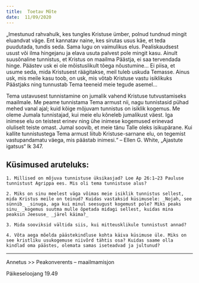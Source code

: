 ```yaml
---
title:  Toetav Mõte
date:  11/09/2020
---
```


„Imestunud rahvahulk, kes tungles Kristuse ümber, polnud tundnud mingit eluandvat väge. Ent kannatav naine, kes sirutas usus käe, et teda puudutada, tundis seda. Sama lugu on vaimulikus elus. Pealiskaudsest usust või ilma hingejanu ja elava usuta palvest pole mingit kasu. Ainult suusõnaline tunnistus, et Kristus on maailma Päästja, ei saa tervendada hinge. Päästev usk ei ole mõistuslikult tõega nõustumine… Ei piisa, et usume seda, mida Kristusest räägitakse, meil tuleb uskuda Temasse. Ainus usk, mis meile kasu toob, on usk, mis võtab Kristuse vastu isiklikuks Päästjaks ning tunnustab Tema teeneid meie tegude asemel…

Tema ustavusest tunnistamine on jumalik vahend Kristuse tutvustamiseks maailmale. Me peame tunnistama Tema armust nii, nagu tunnistasid pühad mehed vanal ajal; kuid kõige mõjuvam tunnistus on isiklik kogemus. Me oleme Jumala tunnistajad, kui meie elu kõneleb jumalikust väest. Iga inimese elu on teistest erinev ning ühe inimese kogemused erinevad oluliselt teiste omast. Jumal soovib, et meie tänu Talle oleks isikupärane. Kui kallite tunnistustega Tema armust liitub Kristuse-sarnane elu, on tegemist vastupandamatu väega, mis päästab inimesi.“ – Ellen G. White, „Ajastute igatsus“ lk 347.

## Küsimused aruteluks:

`1. Millised on mõjuva tunnistuse üksikasjad? Loe Ap 26:1–23 Pauluse tunnistust Agrippa ees. Mis oli tema tunnistuse alus?`

`2. Miks on sinu meelest väga võimas meie isiklik tunnistus sellest, mida Kristus meile on teinud? Kuidas vastaksid küsimusele: _Nojah, see sünnib_ _sinuga, aga kui minul seesugust kogemust pole? Miks peaks sinu_ _kogemus suutma mulle õpetada midagi sellest, kuidas mina peaksin Jeesuse_ _järel käima?_`

`3. Mida sooviksid vältida siis, kui mitteusklikule tunnistust annad?`

`4. Võta aega mõelda päästekindluse kohta käiva küsimuse üle. Miks on see kristliku usukogemuse niivõrd tähtis osa? Kuidas saame olla kindlad oma päästes, olemata samas iseteadvad ja jultunud?`

---

Annetus >> Peakonverents – maailmamisjon  

Päikeseloojang 19.49
